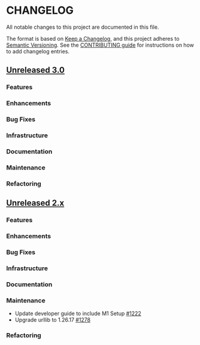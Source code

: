 # CHANGELOG
All notable changes to this project are documented in this file.

The format is based on [Keep a Changelog](https://keepachangelog.com/en/1.0.0/), and this project adheres to [Semantic Versioning](https://semver.org/spec/v2.0.0.html). See the [CONTRIBUTING guide](./CONTRIBUTING.md#Changelog) for instructions on how to add changelog entries.

## [Unreleased 3.0](https://github.com/opensearch-project/k-NN/compare/2.x...HEAD)
### Features
### Enhancements
### Bug Fixes
### Infrastructure
### Documentation
### Maintenance
### Refactoring

## [Unreleased 2.x](https://github.com/opensearch-project/k-NN/compare/2.11...2.x)
### Features
### Enhancements
### Bug Fixes 
### Infrastructure
### Documentation
### Maintenance
* Update developer guide to include M1 Setup [#1222](https://github.com/opensearch-project/k-NN/pull/1222)
* Upgrade urllib to 1.26.17 [#1278](https://github.com/opensearch-project/k-NN/pull/1278)
### Refactoring
